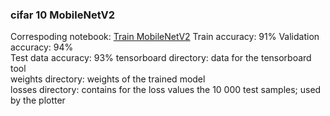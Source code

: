 ### cifar 10 MobileNetV2
Correspoding notebook: [Train MobileNetV2](https://colab.research.google.com/drive/1vXIlagm1hakFnPJ5Fs17WVakJow2ZiL4#scrollTo=L4TFpNygapo0)
Train accuracy: 91%
Validation accuracy: 94%  
Test data accuracy: 93%
tensorboard directory: data for the tensorboard tool   
weights directory: weights of the trained model  
losses directory: contains for the loss values the 10 000 test samples; used by the plotter  

